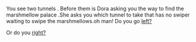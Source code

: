 You see two tunnels . Before them is Dora asking you the way to find the marshmellow palace .She asks you which tunnel to take that has no swiper waiting to swipe the marshmellows.oh man!
Do you go [left?](goleft/goleft.md)

Or do you [right?](goright/goright.md) 